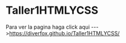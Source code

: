 # Taller1HTMLYCSS

Para ver la pagina haga click aqui --->https://diverfox.github.io/Taller1HTMLYCSS/